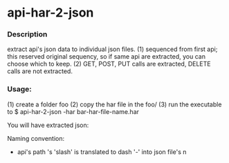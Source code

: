 # api-har-2-json

### Description

extract api's json data to individual json files.
(1) sequenced from first api; this reserved original sequency, so if same api are extracted, you can choose which to keep.
(2) GET, POST, PUT calls are extracted, DELETE calls are not extracted.

### Usage:
(1) create a folder foo
(2) copy the har file in the foo/
(3) run the executable to 
 $ api-har-2-json  -har  bar-har-file-name.har
 
 You will have extracted json:  
 
 Naming convention:
 - api's path 's 'slash' is translated to dash '-' into json file's n
